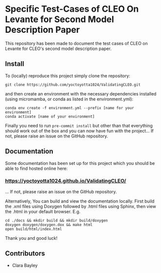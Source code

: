 # Specific Test-Cases of CLEO On Levante for Second Model Description Paper

This repository has been made to document the test cases of CLEO on Levante
for CLEO's second model description paper.

## Install
To (locally) reproduce this project simply clone the repository:
```
git clone https://github.com/yoctoyotta1024/ValidatingCLEO.git
```
and then create an environment with the necessary dependencies installed (using micromamba, or
conda as listed in the environment.yml):
```
conda env create -f environment.yml --prefix [name for your environment]
conda activate [name of your environment]
```
Finally you need to run ``pre-commit install`` but other than that everything should work out of
the box and you can now have fun with the project... If not, please raise an issue on the
GitHub repository.

## Documentation
Some documentation has been set up for this project which you should be able to find hosted online
here:
### https://yoctoyotta1024.github.io/ValidatingCLEO/
... If not, please raise an issue on the GitHub repository.

Alternatively, You can build and view the documentation locally. First build the .xml
files using Doxygen followed by .html files using Sphinx, then view the .html in your default
browser. E.g.

```
cd ./docs && mkdir build && mkdir build/doxygen
doxygen doxygen/doxygen.dox && make html
open build/html/index.html
```

Thank you and good luck!

## Contributors
- Clara Bayley
